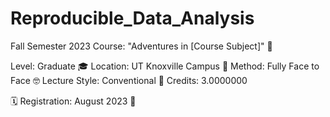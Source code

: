 # Reproducible_Data_Analysis
Fall Semester 2023 Course: "Adventures in [Course Subject]" 🎉

Level: Graduate 🎓
Location: UT Knoxville Campus 🏫
Method: Fully Face to Face 🤓
Lecture Style: Conventional 💼
Credits: 3.0000000

🗓️ Registration: August 2023 📅

